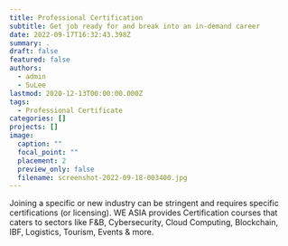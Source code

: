 ```yaml
---
title: Professional Certification
subtitle: G﻿et job ready for and break into an in-demand career
date: 2022-09-17T16:32:43.398Z
summary: .
draft: false
featured: false
authors:
  - admin
  - SuLee
lastmod: 2020-12-13T00:00:00.000Z
tags:
  - Professional Certificate
categories: []
projects: []
image:
  caption: ""
  focal_point: ""
  placement: 2
  preview_only: false
  filename: screenshot-2022-09-18-003400.jpg
---
```

Joining a specific or new industry can be stringent and requires specific certifications (or licensing). WE ASIA provides Certification courses that caters to sectors like F&B, Cybersecurity, Cloud Computing, Blockchain, IBF, Logistics, Tourism, Events & more.